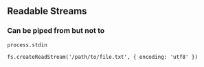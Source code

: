 ##  Readable Streams

### Can be piped from but not to
<!-- .element: class="fragment" -->

```
process.stdin
```
<!-- .element: class="fragment" -->

```
fs.createReadStream('/path/to/file.txt', { encoding: 'utf8' })
```
<!-- .element: class="fragment" -->
